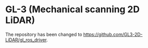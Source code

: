 # GL-3 (Mechanical scanning 2D LiDAR)

The repository has been changed to https://github.com/GL3-2D-LiDAR/gl_ros_driver.